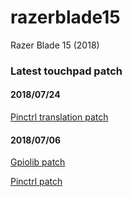# razerblade15

Razer Blade 15 (2018)

### Latest touchpad patch
#### 2018/07/24
[Pinctrl translation patch](https://github.com/jbdrthapa/razerblade15/blob/master/razerfiles/touchpad/translation_fix/pinctrl-intel-translation-fix.patch)

#### 2018/07/06
[Gpiolib patch](https://github.com/jbdrthapa/razerblade15/blob/master/razerfiles/touchpad/gpiolib.patch)

[Pinctrl patch](https://github.com/jbdrthapa/razerblade15/blob/master/razerfiles/touchpad/pinctrl-intel.patch)



